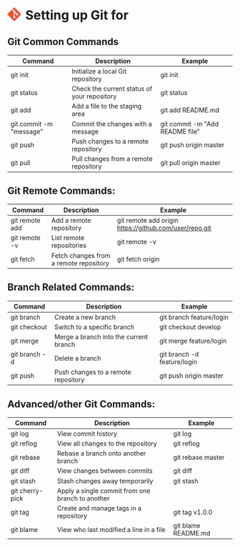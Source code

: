 # Setting up Git for<img align="left" width="30px" alt="Terminal" src="../images/icons/git.png" style="padding-right:10px;" /> 


## Git Common Commands
Command | Description | Example
------- | ----------- | -------
git init | Initialize a local Git repository | git init
git status | Check the current status of your repository | git status
git add <file> | Add a file to the staging area | git add README.md
git commit -m "message" | Commit the changes with a message | git commit -m "Add README file"
git push <remote> <branch> | Push changes to a remote repository | git push origin master
git pull <remote> <branch> | Pull changes from a remote repository | git pull origin master

## Git Remote Commands:
Command | Description | Example
------- | ----------- | -------
git remote add <remote-name> <url> | Add a remote repository | git remote add origin https://github.com/user/repo.git 
git remote -v | List remote repositories | git remote -v
git fetch <remote-name> | Fetch changes from a remote repository | git fetch origin 

## Branch Related Commands:
Command | Description | Example
------- | ----------- | -------
git branch <branch-name> | Create a new branch | git branch feature/login 
git checkout <branch-name> | Switch to a specific branch | git checkout develop 
git merge <branch-name> | Merge a branch into the current branch | git merge feature/login 
git branch -d <branch-name> | Delete a branch | git branch -d feature/login 
git push <remote> <branch-name> | Push changes to a remote repository | git push origin master

## Advanced/other Git Commands:

Command | Description | Example
------- | ----------- | -------
git log | View commit history | git log
git reflog | View all changes to the repository | git reflog
git rebase | Rebase a branch onto another branch | git rebase master
git diff | View changes between commits | git diff
git stash | Stash changes away temporarily | git stash
git cherry-pick <commit> | Apply a single commit from one branch to another
git tag | Create and manage tags in a repository | git tag v1.0.0
git blame | View who last modified a line in a file | git blame README.md
